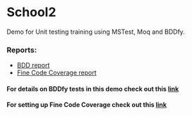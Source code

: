# School2
Demo for Unit testing training using MSTest, Moq and BDDfy. 

### Reports:
* [BDD report](https://htmlpreview.github.io/?https://github.com/despotovska/School2/blob/master/BDDfy.html)
* [Fine Code Coverage report](https://htmlpreview.github.io/?https://github.com/despotovska/School2/blob/master/CoverageReport.html)

#### For details on BDDfy tests in this demo check out this [link](https://teststackbddfy.readthedocs.io/en/latest/)

#### For setting up Fine Code Coverage check out this [link](https://marketplace.visualstudio.com/items?itemName=FortuneNgwenya.FineCodeCoverage)
